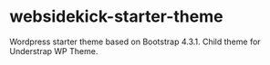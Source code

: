 # websidekick-starter-theme
Wordpress starter theme based on Bootstrap 4.3.1. Child theme for Understrap WP Theme.
